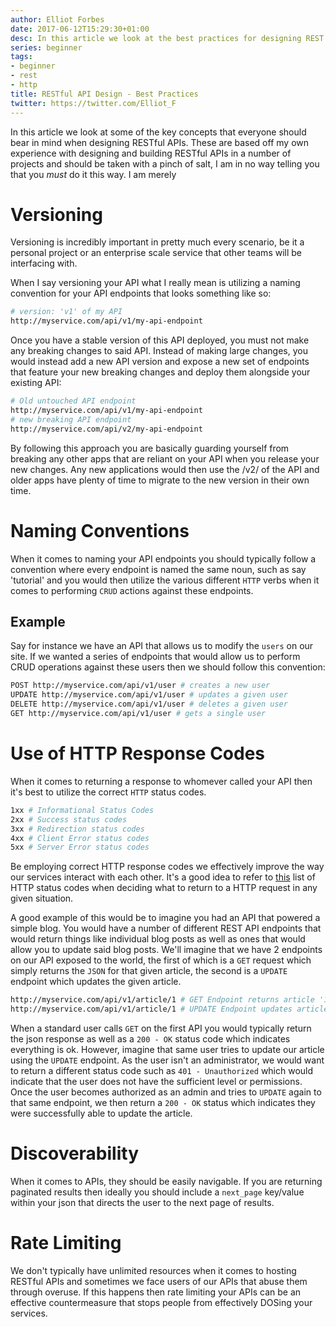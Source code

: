 ```yaml
---
author: Elliot Forbes
date: 2017-06-12T15:29:30+01:00
desc: In this article we look at the best practices for designing REST APIs
series: beginner
tags:
- beginner
- rest
- http
title: RESTful API Design - Best Practices
twitter: https://twitter.com/Elliot_F
---
```


In this article we look at some of the key concepts that everyone should bear in mind when designing RESTful APIs. These are based off my own experience with designing and building RESTful APIs in a number of projects and should be taken with a pinch of salt, I am in no way telling you that you *must* do it this way. I am merely 



# Versioning

Versioning is incredibly important in pretty much every scenario, be it a personal project or an enterprise scale service that other teams will be interfacing with. 

When I say versioning your API what I really mean is utilizing a naming convention for your API endpoints that looks something like so:

```bash
# version: 'v1' of my API 
http://myservice.com/api/v1/my-api-endpoint
```

Once you have a stable version of this API deployed, you must not make any breaking changes to said API. Instead of making large changes, you would instead add a new API version and expose a new set of endpoints that feature your new breaking changes and deploy them alongside your existing API:

```bash
# Old untouched API endpoint
http://myservice.com/api/v1/my-api-endpoint
# new breaking API endpoint
http://myservice.com/api/v2/my-api-endpoint
```

By following this approach you are basically guarding yourself from breaking any other apps that are reliant on your API when you release your new changes. Any new applications would then use the /v2/ of the API and older apps have plenty of time to migrate to the new version in their own time. 

# Naming Conventions

When it comes to naming your API endpoints you should typically follow a convention where every endpoint is named the same noun, such as say 'tutorial' and you would then utilize the various different `HTTP` verbs when it comes to performing `CRUD` actions against these endpoints.

## Example

Say for instance we have an API that allows us to modify the `users` on our site. If we wanted a series of endpoints that would allow us to perform CRUD operations against these users then we should follow this convention:

```bash
POST http://myservice.com/api/v1/user # creates a new user
UPDATE http://myservice.com/api/v1/user # updates a given user
DELETE http://myservice.com/api/v1/user # deletes a given user
GET http://myservice.com/api/v1/user # gets a single user
```


# Use of HTTP Response Codes

When it comes to returning a response to whomever called your API then it's best to utilize the correct `HTTP` status codes. 

```bash
1xx # Informational Status Codes
2xx # Success status codes
3xx # Redirection status codes
4xx # Client Error status codes
5xx # Server Error status codes
```

Be employing correct HTTP response codes we effectively improve the way our services interact with each other. It's a good idea to refer to [this](https://en.wikipedia.org/wiki/List_of_HTTP_status_codes) list of HTTP status codes when deciding what to return to a HTTP request in any given situation. 

A good example of this would be to imagine you had an API that powered a simple blog. You would have a number of different REST API endpoints that would return things like individual blog posts as well as ones that would allow you to update said blog posts. We'll imagine that we have 2 endpoints on our API exposed to the world, the first of which is a `GET` request which simply returns the `JSON` for that given article, the second is a `UPDATE` endpoint which updates the given article.

```bash
http://myservice.com/api/v1/article/1 # GET Endpoint returns article '1'
http://myservice.com/api/v1/article/1 # UPDATE Endpoint updates article '1'
```

When a standard user calls `GET` on the first API you would typically return the json response as well as a `200 - OK` status code which indicates everything is ok. However, imagine that same user tries to update our article using the `UPDATE` endpoint. As the user isn't an administrator, we would want to return a different status code such as `401 - Unauthorized` which would indicate that the user does not have the sufficient level or permissions. Once the user becomes authorized as an admin and tries to `UPDATE` again to that same endpoint, we then return a `200 - OK` status which indicates they were successfully able to update the article.

# Discoverability

When it comes to APIs, they should be easily navigable. If you are returning paginated results then ideally you should include a `next_page` key/value within your json that directs the user to the next page of results. 

# Rate Limiting

We don't typically have unlimited resources when it comes to hosting RESTful APIs and sometimes we face users of our APIs that abuse them through overuse. If this happens then rate limiting your APIs can be an effective countermeasure that stops people from effectively DOSing your services. 

  
